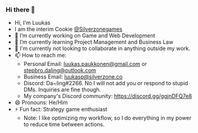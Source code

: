 ### Hi there 👋
- Hi, I'm Luukas
- I am the interim Cookie [@Silverzonegames](https://github.com/Silverzonegames)
- 🔭 I’m currently working on Game and Web Development
- 🌱 I’m currently learning Project Management and Business Law
- 👯 I'm currently not looking to collaborate in anything outside my work.
- 📫 How to reach me: 
  - Personal Email: luukas.paukkonen@gmail.com or stepbro.daling@outlook.com
  - Business Email: luukasp@silverzone.co
  - Discord: Da~ling#2266. No I will not add you or respond to stupid DMs. Inquiries are fine though.
  - My company's Discord community: https://discord.gg/ggjnDFQ7e8
- 😄 Pronouns: He/Him
- ⚡ Fun fact: Strategy game enthusiast
  - Note: I like optimizing my workflow, so I do everything in my power to reduce time between actions.
